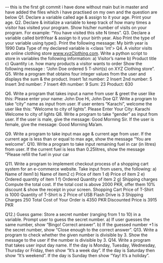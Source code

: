 -- this is the first git commit i have done without main but in master and have added the files which i have practised on my own and the question are below
  Q1. Declare a variable called age & assign to it your age. Print your age.
Q2. Declare & initialize a variable to keep track of how many times a visitor has visited your program. Show his/her number of visits on your program. For example: “You have visited this site N times”.
Q3. Declare a variable called birthYear & assign to it your birth year. Also Print the type of your variable using type(). Print the following message:
My birth year is 1990
Data Type of my declared variable is <class 'int'>
Q4. A visitor visits an online clothing store www.xyzClothing.com. Write a python script to store in variables the following information:
a) Visitor’s name
b) Product title
c) Quantity i.e. how many products a visitor wants to order
Show the following message : “John Doe ordered 5 T-shirt(s) on XYZ Clothing store”.
Q5. Write a program that obtains four integer values from the user and displays the sum & the product.
Insert 1st number: 2 Insert 2nd number: 5 Insert 3rd number: 7 Insert 4th number: 9 Sum: 23
Product: 630

Q6. Write a program that takes input a name from user & greet the user like this:
Please enter your name: John Doe
Hi, John Doe
Q7. Write a program to take “city” name as input from user. If user enters “Karachi”, welcome the user like this: “Welcome to city of lights”.
Please Enter Your City: Karachi
Welcome to city of lights
Q8. Write a program to take “gender” as input from user. If the user is male, give the message: Good Morning Sir. If the user is female, give the message: Good Morning Ma’am.

Q9. Write a program to take input max age & current age from user. If the current age is less than or equal to max age, show the message “You are welcome”.
Q10. Write a program to take input remaining fuel in car (in litres) from user. If the current fuel is less than 0.25litres, show the message “Please refill the fuel in your car

Q11. Write a program to implement checkout process of a shopping cart system for an e-commerce website. Take input from users, the following:
a) Name of item1
b) Name of item2
c) Price of item 1
d) Price of item 2
e) Ordered quantity of item 1
f) Ordered Quantity of item 2
g) Shipping charges
Compute the total cost. If the total cost is above 2000 PKR, offer them 10% discount & show the receipt in your screen.
Shopping Cart
Price of T-Shirt is 1000
Quantity of T-Shirt is 2
Price of USB Flash Drive is 3
Shipping Charges 250
Total Cost of Your Order is 4350 PKR
Discounted Price is 3915 PKR

Q12.)  Guess game:
Store a secret number (ranging from 1 to 10) in a variable.
Prompt user to guess the secret number.
a) If user guesses the same number, show “Bingo! Correct answer”.
b) If the guessed number +1 is the secret number, show “Close enough to the correct answer”.
Q13. Write a program to check whether the given number is divisible by 3. Show the message to the user if the number is divisible by 3.
Q14. Write a program that takes user input day name. If the day is Monday, Tuesday, Wednesday, Thursday or Friday, then show “It’s a week day”. If the day is Saturday then show “It’s weekend”. If the day is Sunday then show “Yay! It’s a holiday”.
